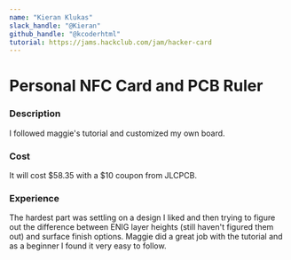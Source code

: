 ```yaml
---
name: "Kieran Klukas"
slack_handle: "@Kieran"
github_handle: "@kcoderhtml"
tutorial: https://jams.hackclub.com/jam/hacker-card
---
```


# Personal NFC Card and PCB Ruler

### Description
I followed maggie's tutorial and customized my own board.

### Cost
It will cost $58.35 with a $10 coupon from JLCPCB.

### Experience
The hardest part was settling on a design I liked and then trying to figure out the difference between ENIG layer heights (still haven't figured them out) and surface finish options. Maggie did a great job with the tutorial and as a beginner I found it very easy to follow.